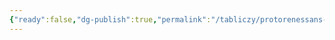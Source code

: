 ```yaml
---
{"ready":false,"dg-publish":true,"permalink":"/tabliczy/protorenessans-i-rannee-vozrozhdenie/rospisi-monastyrya-san-marko/","dgPassFrontmatter":true}
---
```



